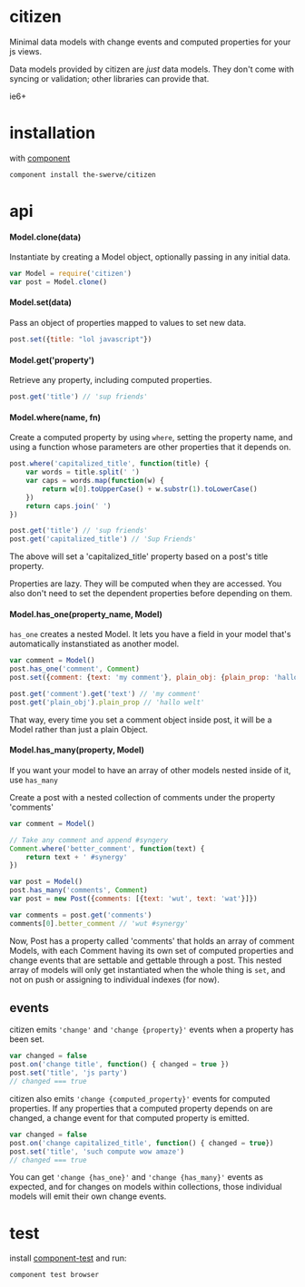 # citizen

Minimal data models with change events and computed properties for your js views.

Data models provided by citizen are _just_ data models. They don't come with
syncing or validation; other libraries can provide that.

ie6+

# installation

with [component](https://github.com/component/component)

```sh
component install the-swerve/citizen
```

# api

#### Model.clone(data)

Instantiate by creating a Model object, optionally passing in any initial data.

```js
var Model = require('citizen')
var post = Model.clone()
```

#### Model.set(data)

Pass an object of properties mapped to values to set new data.

```js
post.set({title: "lol javascript"})
```

#### Model.get('property')

Retrieve any property, including computed properties.

```js
post.get('title') // 'sup friends'
```

#### Model.where(name, fn)

Create a computed property by using `where`, setting the property name, and
using a function whose parameters are other properties that it depends on.

```js
post.where('capitalized_title', function(title) {
	var words = title.split(' ')
	var caps = words.map(function(w) {
		return w[0].toUpperCase() + w.substr(1).toLowerCase()
	})
	return caps.join(' ')
})

post.get('title') // 'sup friends'
post.get('capitalized_title') // 'Sup Friends'
```

The above will set a 'capitalized_title' property based on a post's title property.

Properties are lazy. They will be computed when they are accessed. You also don't need to set the dependent properties before depending on them.

#### Model.has_one(property_name, Model)

`has_one` creates a nested Model. It lets you have a field in your model that's automatically instanstiated as another model.

```js
var comment = Model()
post.has_one('comment', Comment)
post.set({comment: {text: 'my comment'}, plain_obj: {plain_prop: 'hallo welt'}})

post.get('comment').get('text') // 'my comment'
post.get('plain_obj').plain_prop // 'hallo welt'
```

That way, every time you set a comment object inside post, it will be a Model rather than just a plain Object.

#### Model.has_many(property, Model)

If you want your model to have an array of other models nested inside of it, use `has_many`

Create a post with a nested collection of comments under the property 'comments'

```js
var comment = Model()

// Take any comment and append #syngery
Comment.where('better_comment', function(text) {
	return text + ' #synergy'
})

var post = Model()
post.has_many('comments', Comment)
var post = new Post({comments: [{text: 'wut', text: 'wat'}]})

var comments = post.get('comments')
comments[0].better_comment // 'wut #synergy'
```

Now, Post has a property called 'comments' that holds an array of comment Models, with each Comment having its own set of computed properties and change events that are settable and gettable through a post. This nested array of models will only get instantiated when the whole thing is `set`, and not on push or assigning to individual indexes (for now).

## events

citizen emits `'change'` and `'change {property}'` events when a property has been set.

```js
var changed = false
post.on('change title', function() { changed = true })
post.set('title', 'js party')
// changed === true
```

citizen also emits `'change {computed_property}'` events for computed properties. If any properties that a computed property depends on are changed, a change event for that computed property is emitted.

```js
var changed = false
post.on('change capitalized_title', function() { changed = true})
post.set('title', 'such compute wow amaze')
// changed === true
```

You can get `'change {has_one}'` and `'change {has_many}'` events as expected, and for changes on models within collections, those individual models will emit their own change events.

# test

install [component-test](https://github.com/MatthewMueller/component-test) and run:

```js
component test browser
```
